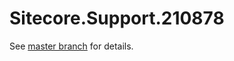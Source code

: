 # Sitecore.Support.210878

See [master branch](https://github.com/sitecoresupport/Sitecore.Support.210878) for details.